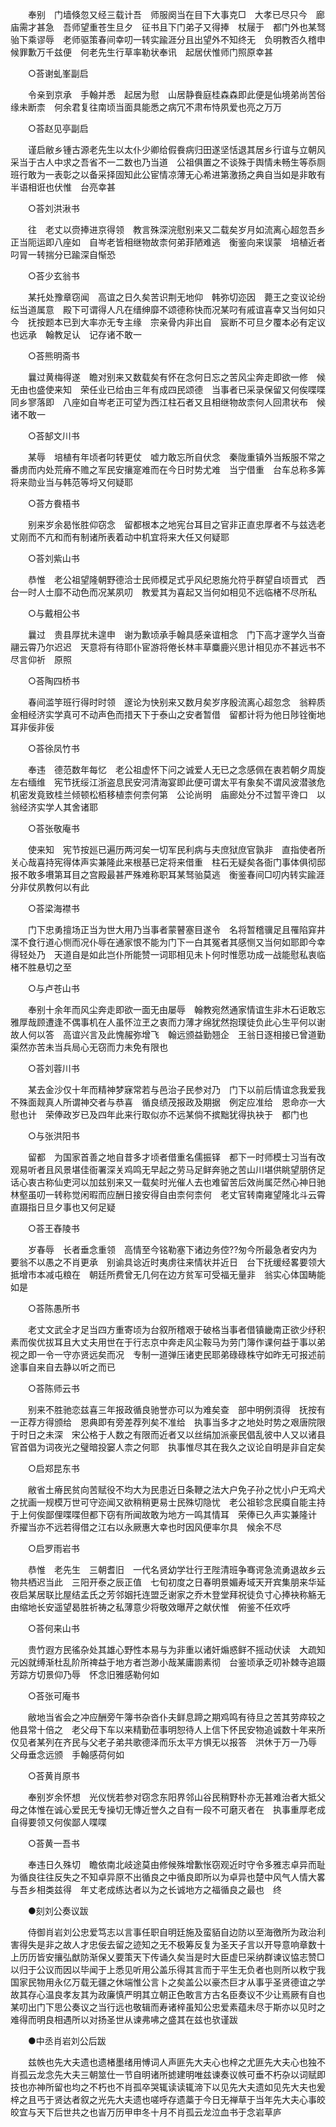 <!-- { "loadSidebar": true } -->
　　奉别　门墙倏忽又经三载计吾　师服阕当在目下大事克□　大孝已尽只今　廊庙需才甚急　吾师望重苍生旦夕　征书且下门弟子又得捧　杖屦于　都门外也某驽骀下乘谬辱　老师驱策春间幸叨一转实踰涯分且出望外不知终无　负明教否久稽申　候罪歉万千兹便　何老先生行草率勒状奉讯　起居伏惟师门照原幸甚 

　　○荅谢虬峯副启 

　　令亲到京承　手翰并悉　起居为慰　山居静飬庭桂森森即此便是仙境弟尚苦俗缘未断柰　何余君复往南顷当面具能悉之病冗不肃布恃夙爱也亮之万万 

　　○荅赵见亭副启 

　　谨启敝乡锺古源老先生以太仆少卿给假飬病归田遂坚恬退其居乡行谊与立朝风采当于古人中求之吾省不一二数也乃当道　公祖俱置之不谈殊于舆情未畅生等忝厕班行敢为一表彰之以备采择固知此公宦情凉薄无心希进第激扬之典自当如是非敢有半语相诳也伏惟　台亮幸甚 

　　○荅刘洪湫书 

　　往　老丈以赍捧进京得领　教言殊深浣慰别来又二载矣岁月如流离心超忽吾乡正当阨运即八座如　自岑老皆相继物故柰何弟菲陋难逃　衡鉴向来误蒙　培植近者叼冐一转揣分已踰深自惭恐 

　　○荅少玄翁书 

　　某托处豫章窃闻　高谊之日久矣苦识荆无地仰　韩弥切迩因　薨王之变议论纷纭当道属意　殿下可谓得人凡在缙绅靡不颂德称快而况某叼有戚谊喜幸又当何如只今　抚按题本已到大率亦无专主缘　宗亲骨内非出自　宸断不可旦夕覆本必有定议也远承　翰教足认　记存诸不敢一 

　　○荅熊明斋书 

　　曩过黄梅得遂　瞻对别来又数载矣有怀在念何日忘之苦风尘奔走即欲一修　候无由也盛使来知　荣任业已给由三年有成四民颂德　当事者已采录保留又何俟喋喋同乡寥落即　八座如自岑老正可望为西江柱石者又且相继物故柰何人回肃状布　候诸不敢一 

　　○荅郜文川书 

　　某辱　培植有年顷者叼转更仗　嘘力敢忘所自伏念　秦陇重镇外当叛服不常之番虏而内处荒瘠不赡之军民安攘寔难而在今日时势尤难　当宁借重　台车总称多筭将来勋业当与韩范等埒又何疑耶 

　　○荅方飬梧书 

　　别来岁余曷怅胜仰窃念　留都根本之地宪台耳目之官非正直忠厚者不与兹选老丈刚而不亢和而有制诸所表着动中机宜将来大任又何疑耶 

　　○荅刘紫山书 

　　恭惟　老公祖望隆朝野德洽士民师模足式乎风纪恩施允符乎群望自顷晋式　西台一时人士靡不动色而况某夙叨　教爱其为喜起又当何如相见不远临楮不尽所私 

　　○与戴相公书 

　　曩过　贵县厚扰未遑申　谢为歉顷承手翰具感亲谊相念　门下高才邃学久当奋翮云霄乃尔迟迟　天意将有待耶仆宦游将倦长林丰草麋鹿兴思计相见亦不甚远书不尽言仰祈　原照 

　　○荅陶四桥书 

　　春间滥竽班行得时时领　邃论为快别来又数月矣岁序殷流离心超忽念　翁粹质金相经济实学真可不动声色而措天下于泰山之安者暂借　留都计将为他日陟铨衡地耳非佞非佞 

　　○荅徐凤竹书 

　　奉违　德范数年每忆　老公祖虚怀下问之诚爱人无已之念感佩在衷若朝夕周旋左右缅维　宪节抚绥江浙盗息民安河清海宴即此便可谓太平有象矣不谓风波潜骇危机密发竟致桂兰倾顿松栢移植柰何柰何第　公论尚明　庙廊处分不过暂平谗口　以翁经济实学人其舍诸耶 

　　○荅张敬庵书 

　　使来知　宪节按廵已遍历两河矣一切军民利病与夫庶狱庶官孰非　直指使者所关心哉喜持宪得体声实兼隆此来根基已定将来借重　柱石无疑矣各衙门事体俱彻邸报不敢多嚽第耳目之宫殿最甚严殊难称职耳某驽骀莫逃　衡鉴春间□叨内转实踰涯分非仗夙教何以有此 

　　○荅梁海襟书 

　　门下忠勇擅场正当为世大用乃当事者蒙瞽塞目遂令　名将暂稽骥足且罹陷穽井渫不食行道心恻而况仆辱在通家恨不能为门下一白其冤者其感恻又当何如耶即今幸得轻处乃　天道自是如此岂仆所能赞一词耶相见未卜何时惟愿功成一战能慰私衷临楮不胜悬切之至 

　　○与卢苍山书 

　　奉别十余年而风尘奔走即欲一面无由屡辱　翰教宛然通家情谊生非木石讵敢忘雅厚哉顾遭逢不偶事机在人虽怀泣玊之衷而力薄才绵犹然抱璞徒负此心生平何以谢　故人何以答　高谊兴言及此愧赧弥增飞　翰远颁益勤翘企　王翁日逐相接已曾道勤渠然亦苦未当兵局心无窃而力未免有限也 

　　○荅刘蓉川书 

　　某去金沙仅十年而精神梦寐常若与邑治子民参对乃　门下以前后情谊念我爱我不殊面觌真人所谓神交者与恭喜　循良绩茂报政及期据　例定应准给　恩命亦一大慰也计　荣俸政岁已及四年此来行取似亦不远某倘不摈黜犹得执袂于　都门也 

　　○与张洪阳书 

　　留都　为国家首善之地自昔多才顷者借重名儒振铎　都下一时师模士习当有改观易听者且风景堪佳衙署深关鸡鸣无早起之劳马足鲜奔驰之苦山川堪供眺望朋侪足话心衷古称仙吏河以加兹别来又一载矣时光催人去也难留苦后效尚属茫然心神日驰林壑虽叨一转称觉闲暇而应酬日接安得自由柰何柰何　老丈官转南雍望隆北斗云霄直蹑指日旦夕事也又何足疑 

　　○荅王舂陵书 

　　岁春辱　长者垂念重领　高情至今铭勒塞下诸边务倥??匆今所最急者安内为要翁不以愚之不肖更承　别谕具谂近时夷虏往来情状并近日　台下抚缓经畧要领大抵增市本减屯粮在　朝廷所费曾无几何在边方贫军可受福无量非　翁实心体国畴能如是 

　　○荅陈愚所书 

　　老丈文武全才足当四方重寄顷为台叙所稽艰于破格当事者借镇畿南正欲少纾积素而俟优拔耳且大丈夫用世在于行志京中奔走风尘鞍马为劳门簿作课何益于事以弟视之即一令一守亦贤远矣而况　专制一道弹压诸吏民耶弟碌碌株守如昨无可报述前途事自来自去静以听之而已 

　　○荅陈师云书 

　　别来不胜驰恋兹喜三年报政循良驰誉亦可以为难矣查　部中明例湏得　抚按有一正荐方得颁给　恩典即有旁差荐列矣不准给　执事当多才之地处时势之艰唐院限于时日之未深　宋公格于人数之有限而近者又以丝绢加派豪民倡乱彼中人又以诸县官首倡为词夜光之璧暗投窭人柰之何耶　执事惟尽其在我久之议论自明是非自定矣 

　　○启郑昆东书 

　　敝省土瘠民贫向苦赋役不均大为民患近日条鞭之法大户免子孙之忧小户无鸡犬之扰画一规模万世可守迩闻又欲稍稍更易士民殊切隐忧　老公祖轸念民瘼自能主持于上何俟鄙俚喋喋但都下窃有所闻故敢为地方一鸣其情耳　荣俸已久声实兼隆计　乔擢当亦不远若得借之江右以永厥惠大幸也时因风便率尔具　候余不尽 

　　○启罗雨岩书 

　　恭惟　老先生　三朝耆旧　一代名贤幼学壮行玊陛清班争骞谔急流勇退故乡云物共栖迟当此　三阳开泰之辰正值　七旬初度之日春明景媚寿域天开宾集朋来华延夜启某居联比屋结孟氏之芳邻姻托连盟乏谢家之乔木登堂拜祝徒负寸心捧袂称觞无由缩地长安遥望曷胜祈祷之私薄意少将敬效曝芹之献伏惟　俯鉴不任欢呼 

　　○荅何来山书 

　　贵竹遐方民徭杂处其雄心野性本易与为非重以诸奸煽惑鲜不摇动伏读　大疏知元凶就缚渐杜乱阶所禆益于地方者岂渺小哉某庸謭素彻　台鉴顷承乏叨补棘寺追蹑芳踪方切景仰乃辱　怀念旧雅感勒何如 

　　○荅张可庵书 

　　敝地当省会之冲应酬旁午簿书杂沓仆夫鲜息蹄之期鸡鸣有待旦之苦其劳瘁较之他县常十倍之　老父母下车以来精勤莅事明恕待人上信下怀民安物追诚数十年来所仅见者某列在齐民与父老子弟共歌德泽而乐太平方惧无以报答　洪休于万一乃辱　父母垂念远颁　手翰感荷何如 

　　○荅黄肖原书 

　　奉别岁余怀想　光仪恍若参对窃念东阳界邻山谷民稍野朴亦无甚难治者大抵父母之体惟在诚心爱民无专操切无慱近誉久之自有一段不可磨灭者在　执事重厚老成自得要领又何俟鄙人喋喋 

　　○荅黄一吾书 

　　奉违日久殊切　瞻依南北岐途莫由修候殊增歉怅窃观近时守令多雅志卓异而耻为循良往往反失之不知卓异原不出循良之中循良即所以为卓异也楚中风气人情大畧与吾乡相类兹得　年丈老成练达者以为之长诚地方之福循良之最也　终 

　　●刻刘公奏议跋 

　　侍御肖岩刘公忠爱笃志以言事任职自明廷施及蛮貊自边防以至海徼所为政治利害得失是非之故人才忠佞去留之迹知之无不极筹反复为圣天子言以开导意响章数十上历历皆安攘弘猷防渐保乂要策天下传诵久矣当是时大臣虚巳采纳群谏议恊志赞□以归于公议而因以毕闻于上悉见听用公盖乐得其言而于平生无负者也则所以敉宁我国家民物用永亿万载无疆之休端惟公言卜之矣盖公以豪杰巨才从事乎圣贤德谊之学故其存心温良孝友其为政廉慎严明其立朝正色敢言方古名臣奏议不少让焉厥有自也某叨出门下思公奏议之当行远也敬辑而寿诸梓虽知公忠爱素蕴未尽于斯亦以见时之难得而明良相遇所以对扬圣世从谏弗咈之盛其在兹也欤谨跋 

　　●中丞肖岩刘公后跋 

　　兹帙也先大夫遗也遗楮墨绪用愽词人声匪先大夫心也梓之尤匪先大夫心也独不肖孤云龙念先大夫三朝筮仕一节自明诸所摅建明唯兹谏奏议帙可垂不朽杂以词赋即技也亦神所留也均之不朽也不肖孤卒哭辄读读辄渧下以见先大夫遗如见先大夫也爰梓之且丐于贤达者叙之光先大夫遗也嗟呼存遗藁于今日无禅草于当年先大夫心事皎皎宜与天下后世共之也峕万历甲申冬十月不肖孤云龙泣血书于念岩草庐
